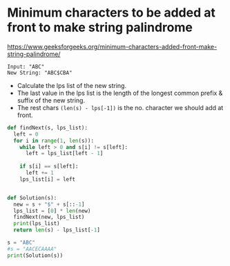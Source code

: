 # Minimum characters to be added at front to make string palindrome

https://www.geeksforgeeks.org/minimum-characters-added-front-make-string-palindrome/

```
Input: "ABC"
New String: "ABC$CBA"
```
* Calculate the lps list of the new string.
* The last value in the lps list is the length of the longest common prefix & suffix of the new string.
* The rest chars `(len(s) - lps[-1])` is the no. character we should add at front.

```python
def findNext(s, lps_list):
  left = 0
  for i in range(1, len(s)):
    while left > 0 and s[i] != s[left]:
      left = lps_list[left - 1]
    
    if s[i] == s[left]:
      left += 1
    lps_list[i] = left


def Solution(s):
  new = s + "$" + s[::-1]
  lps_list = [0] * len(new)
  findNext(new, lps_list)
  print(lps_list)
  return len(s) - lps_list[-1]

s = "ABC"
#s = "AACECAAAA"
print(Solution(s))
```
